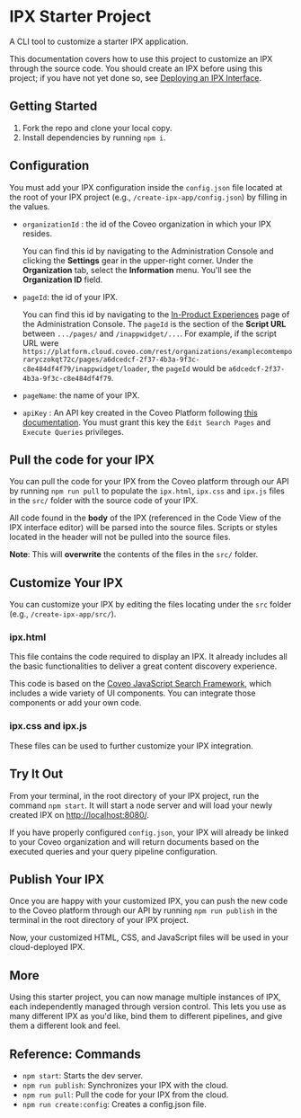 # IPX Starter Project

A CLI tool to customize a starter IPX application.

This documentation covers how to use this project to customize an IPX through the source code. You should create an IPX before using this project; if you have not yet done so, see [Deploying an IPX Interface](https://docs.coveo.com/en/3160/build-a-search-ui/manage-coveo-in-product-experiences-ipx#deploying-an-ipx-interface-overview).

## Getting Started

1. Fork the repo and clone your local copy.
2. Install dependencies by running `npm i`.

## Configuration

You must add your IPX configuration inside the `config.json` file located at the root of your IPX project (e.g., `/create-ipx-app/config.json`) by filling in the values.

- `organizationId` : the id of the Coveo organization in which your IPX resides.

    You can find this id by navigating to the Administration Console and clicking the **Settings** gear in the upper-right corner. Under the **Organization** tab, select the **Information** menu. You'll see the **Organization ID** field.

- `pageId`: the id of your IPX.

    You can find this id by navigating to the [In-Product Experiences](https://platform.cloud.coveo.com/admin/#/search/in-app-widgets) page of the Administration Console. The `pageId` is the section of the **Script URL** between `.../pages/` and `/inappwidget/...`. For example, if the script URL were `https://platform.cloud.coveo.com/rest/organizations/examplecomtemporaryczokqt72c/pages/a6dcedcf-2f37-4b3a-9f3c-c8e484df4f79/inappwidget/loader`, the `pageId` would be `a6dcedcf-2f37-4b3a-9f3c-c8e484df4f79`.

- `pageName`: the name of your IPX.

- `apiKey` : An API key created in the Coveo Platform following [this documentation](https://docs.coveo.com/en/1718/manage-an-organization/manage-api-keys#add-an-api-key). You must grant this key the `Edit Search Pages` and `Execute Queries` privileges.

## Pull the code for your IPX

You can pull the code for your IPX from the Coveo platform through our API by running `npm run pull` to populate the `ipx.html`, `ipx.css` and `ipx.js` files in the `src/` folder with the source code of your IPX.

All code found in the **body** of the IPX (referenced in the Code View of the IPX interface editor) will be parsed into the source files. Scripts or styles located in the header will not be pulled into the source files.

**Note**: This will **overwrite** the contents of the files in the `src/` folder.

## Customize Your IPX

You can customize your IPX by editing the files locating under the `src` folder (e.g., `/create-ipx-app/src/`).

### ipx.html

This file contains the code required to display an IPX. It already includes all the basic functionalities to deliver a great content discovery experience.

This code is based on the [Coveo JavaScript Search Framework](https://docs.coveo.com/en/375/), which includes a wide variety of UI components. You can integrate those components or add your own code.

### ipx.css and ipx.js

These files can be used to further customize your IPX integration.

## Try It Out

From your terminal, in the root directory of your IPX project, run the command `npm start`. It will start a node server and will load your newly created IPX on [http://localhost:8080/](http://localhost:8080/).

If you have properly configured `config.json`, your IPX will already be linked to your Coveo organization and will return documents based on the executed queries and your query pipeline configuration.

## Publish Your IPX

Once you are happy with your customized IPX, you can push the new code to the Coveo platform through our API by running `npm run publish` in the terminal in the root directory of your IPX project.

Now, your customized HTML, CSS, and JavaScript files will be used in your cloud-deployed IPX.

## More

Using this starter project, you can now manage multiple instances of IPX, each independently managed through version control. This lets you use as many different IPX as you'd like, bind them to different pipelines, and give them a different look and feel.

## Reference: Commands

- `npm start`: Starts the dev server.
- `npm run publish`: Synchronizes your IPX with the cloud.
- `npm run pull`: Pull the code for your IPX from the cloud.
- `npm run create:config`: Creates a config.json file.
